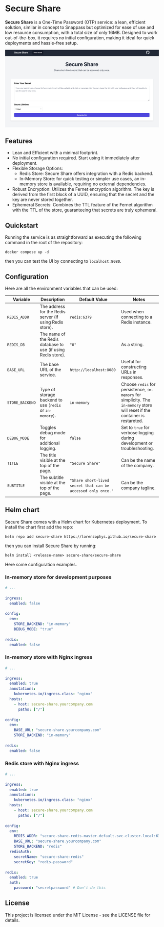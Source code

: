 # Secure Share

**Secure Share** is a One-Time Password (OTP) service: a lean, efficient solution, similar in concept to Snappass but optimized for ease of use and low resource consumption, with a total size of only 16MB. Designed to work out-of-the-box, it requires no initial configuration, making it ideal for quick deployments and hassle-free setup.

![screenshot](assets/screenshot.png)

## Features

- Lean and Efficient with a minimal footprint.
- No initial configuration required. Start using it immediately after deployment.
- Flexible Storage Options:
  - Redis Store: Secure Share offers integration with a Redis backend.
  - In-Memory Store: for quick testing or simpler use cases, an in-memory store is available, requiring no external     dependencies.
- Robust Encryption: Utilizes the Fernet encryption algorithm. The key is derived from the first block of a UUID, ensuring that the secret and the key are never stored together.
- Ephemeral Secrets: Combines the TTL feature of the Fernet algorithm with the TTL of the store, guaranteeing that secrets are truly ephemeral.

## Quickstart

Running the service is as straightforward as executing the following command in the root of the repository:

```shell
docker compose up -d
```

then you can test the UI by connecting to `localhost:8080`.

## Configuration

Here are all the environment variables that can be used:

| Variable      | Description | Default Value | Notes |
|---------------|-------------|---------------|-------|
| `REDIS_ADDR` | The address for the Redis server (if using Redis store). | `redis:6379` | Used when connecting to a Redis instance. |
| `REDIS_DB` | The name of the Redis database to use (if using Redis store). | `"0"` | As a string. |
| `BASE_URL` | The base URL of the service. | `http://localhost:8080` | Useful for constructing URLs in responses. |
| `STORE_BACKEND` | Type of storage backend to use (`redis` or `in-memory`). | `in-memory` | Choose `redis` for persistence, `in-memory` for simplicity. The `in-memory` store will reset if the container is restareted. |
| `DEBUG_MODE` | Toggles debug mode for additional logging. | `false` | Set to `true` for verbose logging during development or troubleshooting. |
| `TITLE` | The title visible at the top of the page. | `"Secure Share"` | Can be the name of the company. |
| `SUBTITLE` | The subtitle visible at the top of the page. | `"Share short-lived secret that can be accessed only once."` | Can be the company tagline. |

## Helm chart

Secure Share comes with a Helm chart for Kubernetes deployment. 
To install the chart first add the repo:

```shell
helm repo add secure-share https://lorenzophys.github.io/secure-share
```

then you can install Secure Share by running:

```shell
helm install <release-name> secure-share/secure-share
```

Here some configuration examples.

### In-memory store for development purposes

```yaml
# ...

ingress:
  enabled: false

config:
  env:
    STORE_BACKEND: "in-memory"
    DEBUG_MODE: "true"

redis:
  enabled: false
```

### In-memory store with Nginx ingress

```yaml
# ...

ingress:
  enabled: true
  annotations:
    kubernetes.io/ingress.class: "nginx"
  hosts:
    - host: secure-share.yourcompany.com
      paths: ["/"]

config:
  env:
    BASE_URL: "secure-share.yourcompany.com"
    STORE_BACKEND: "in-memory"

redis:
  enabled: false
```

### Redis store with Nginx ingress

```yaml
# ...

ingress:
  enabled: true
  annotations:
    kubernetes.io/ingress.class: "nginx"
  hosts:
    - host: secure-share.yourcompany.com
      paths: ["/"]

config:
  env:
    REDIS_ADDR: "secure-share-redis-master.default.svc.cluster.local:6379"
    BASE_URL: "secure-share.yourcompany.com"
    STORE_BACKEND: "redis"
  redisAuth:
    secretName: "secure-share-redis"
    secretKey: "redis-password"

redis:
  enabled: true
  auth:
    password: "secretpassword" # Don't do this
```

## License

This project is licensed under the MIT License - see the LICENSE file for details.
